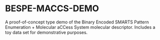 # BESPE-MACCS-DEMO
 A proof-of-concept type demo of the Binary Encoded SMARTS Pattern Enumeration + Molecular aCCess System molecular descriptor. Includes a toy data set for demonstrative purposes. 
